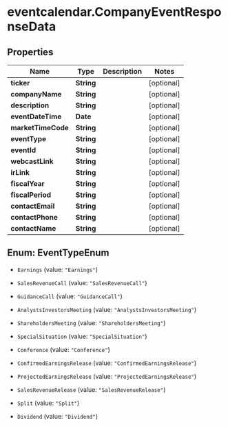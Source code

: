 # eventcalendar.CompanyEventResponseData

## Properties

Name | Type | Description | Notes
------------ | ------------- | ------------- | -------------
**ticker** | **String** |  | [optional] 
**companyName** | **String** |  | [optional] 
**description** | **String** |  | [optional] 
**eventDateTime** | **Date** |  | [optional] 
**marketTimeCode** | **String** |  | [optional] 
**eventType** | **String** |  | [optional] 
**eventId** | **String** |  | [optional] 
**webcastLink** | **String** |  | [optional] 
**irLink** | **String** |  | [optional] 
**fiscalYear** | **String** |  | [optional] 
**fiscalPeriod** | **String** |  | [optional] 
**contactEmail** | **String** |  | [optional] 
**contactPhone** | **String** |  | [optional] 
**contactName** | **String** |  | [optional] 



## Enum: EventTypeEnum


* `Earnings` (value: `"Earnings"`)

* `SalesRevenueCall` (value: `"SalesRevenueCall"`)

* `GuidanceCall` (value: `"GuidanceCall"`)

* `AnalystsInvestorsMeeting` (value: `"AnalystsInvestorsMeeting"`)

* `ShareholdersMeeting` (value: `"ShareholdersMeeting"`)

* `SpecialSituation` (value: `"SpecialSituation"`)

* `Conference` (value: `"Conference"`)

* `ConfirmedEarningsRelease` (value: `"ConfirmedEarningsRelease"`)

* `ProjectedEarningsRelease` (value: `"ProjectedEarningsRelease"`)

* `SalesRevenueRelease` (value: `"SalesRevenueRelease"`)

* `Split` (value: `"Split"`)

* `Dividend` (value: `"Dividend"`)




